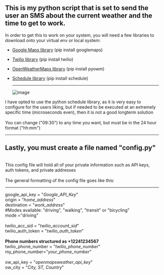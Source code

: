 ## This is my python script that is set to send the user an SMS about the current weather and the time to get to work.

In order to get this to work on your system, you will need a few libraries to download onto your virtual env or local system:
* [Google Maps library](https://openweathermap.org/api)                      (pip install googlemaps)
* [Twilio library](https://www.twilio.com/docs/libraries/python)             (pip install twilio)
* [OpenWeatherMaps library](https://github.com/csparpa/pyowm)                (pip install pyowm)
* [Schedule library](https://schedule.readthedocs.io/en/stable/)             (pip install schedule)

  ---
  

  ![image](https://github.com/aphex29/toSMS/assets/46585184/a2f008c7-8ebb-4f87-801e-d4449e99c1f7)

I have opted to use the python schedule library, as it is very easy to configure for the users liking, but if needed to be executed at an extremely specific time (microseconds even), then it is not a good longterm solution
<br/>
<br/>
You can change ("09:30") to any time you want, but must be in the 24 hour format ("hh:mm")

---

## Lastly, you must create a file named "config.py"
<br/>
This config file will hold all of your private information such as API keys, auth tokens, and private addresses
<br/>
<br/>
The general formatting of the config file goes like this:

---

google_api_key = "*Google_API_Key*"
<br/>
origin = "*home_address*"
<br/>
destination = "*work_address*"
<br/>
#Modes available: "driving", "walking", "transit" or "bicycling"
<br/>
mode ="driving"
<br/>
<br/>
twilio_acc_sid = "*twilio_account_sid*"
<br/>
twilio_auth_token = "*twilio_auth_token*"
<br/>
<br/>
**Phone numbers structured as +12241234567**
<br/>
twilio_phone_number = "*twilio_phone_number*"
<br/>
my_phone_number="*your_phone_number*"
<br/>
<br/>
ow_api_key = "*openmapsweather_api_key*"
<br/>
ow_city = "*City, ST, Country*"

